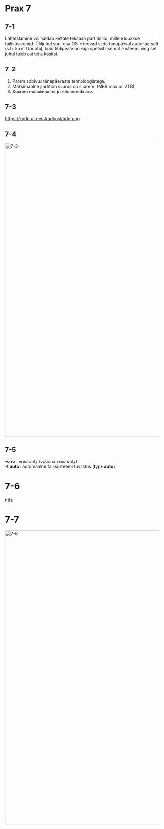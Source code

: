 # Prax 7

## 7-1
Lähtestamine võimaldab kettale tekitada partitionid, millele luuakse failisüsteemid. Üldjuhul suur osa OS-e teevad seda tänapäeval automaatselt (s.h. ka nt Ubuntu), kuid tihtipeale on vaja spetsiifilisemat süsteemi ning sel juhul tuleb asi teha käsitsi.

## 7-2
1. Parem sobivus tänapäevaste tehnoloogiatega.
2. Maksimaalne partition suurus on suurem. (MBR max on 2TB)
3. Suurem maksimaalne partitsioonide arv.

## 7-3
https://kodu.ut.ee/~karlkust/hdd.png

## 7-4
<img width="960" alt="7-3" src="https://github.com/karl-k-m/opsys/assets/74490726/f1e2ce24-bfd4-4f4f-a0df-77ce0e3537b5">

## 7-5
**-o ro** : read only (**o**ptions **r**ead **o**nly)  
**-t auto** : automaatne failisüsteemi tuvastus (**t**ype **auto**)

# 7-6
ntfs

# 7-7
<img width="960" alt="7-6" src="https://github.com/karl-k-m/opsys/assets/74490726/941af15b-6c55-482a-9cf6-3c58b9ffb2cc">
